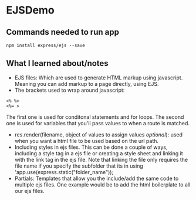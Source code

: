 # EJSDemo

## Commands needed to run app
```
npm install express/ejs --save
```

## What I learned about/notes
* EJS files: Which are used to generate HTML markup using javascript. Meaning you can add markup to a page directly, using EJS.
* The brackets used to wrap around javascript:
```
<% %>
<%= >
```
The first one is used for conditonal statements and for loops. The second one is used for variables that you'll pass values to when a route is matched.
* res.render(filename, object of values to assign values <em>optional</em>): used when you want a html file to be used based on the url path.
* Including styles in ejs files. This can be done a couple of ways, including a style tag in a ejs file or creating a style sheet and linking it with the link tag in the ejs file. Note that linking the file only requires the file name if you specify the subfolder that its in using 'app.use(express.static("folder_name"));
* Partials: Templates that allow you the include/add the same code to multiple ejs files. One example would be to add the html boilerplate to all our ejs files.
